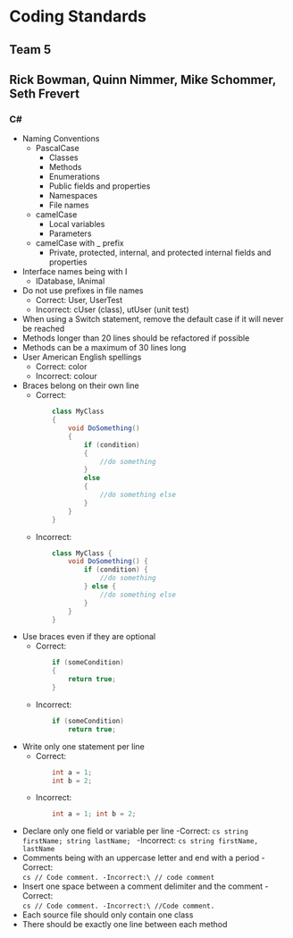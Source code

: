 # Coding Standards
## Team 5
## Rick Bowman, Quinn Nimmer, Mike Schommer, Seth Frevert

### **C#**
- Naming Conventions
    - PascalCase
        - Classes
        - Methods
        - Enumerations
        - Public fields and properties
        - Namespaces
        - File names
    - camelCase
        - Local variables
        - Parameters
    - camelCase with _ prefix
        - Private, protected, internal, and protected internal fields and properties
- Interface names being with I
    - IDatabase, IAnimal
- Do not use prefixes in file names
    - Correct: User, UserTest
    - Incorrect: cUser (class), utUser (unit test)
- When using a Switch statement, remove the default case if it will never be reached
- Methods longer than 20 lines should be refactored if possible
- Methods can be a maximum of 30 lines long
- User American English spellings
    - Correct: color
    - Incorrect: colour
- Braces belong on their own line
    - Correct:
        ```cs
            class MyClass
            {
                void DoSomething()
                {
                    if (condition)
                    {
                        //do something
                    }
                    else
                    {
                        //do something else
                    }
                }
            }
        ```
    - Incorrect:
        ```cs
            class MyClass {
                void DoSomething() {
                    if (condition) {
                        //do something
                    } else {
                        //do something else
                    }
                }
            }
        ```
- Use braces even if they are optional
    - Correct:
        ```cs
            if (someCondition)
            {
                return true;
            }
        ```
    - Incorrect:
        ```cs
            if (someCondition)
                return true;
        ```
- Write only one statement per line
    - Correct:
        ```cs
            int a = 1;
            int b = 2;
        ```
    - Incorrect:
        ```cs
            int a = 1; int b = 2;
        ```
 - Declare only one field or variable per line
    -Correct:
        ```cs
            string firstName;
            string lastName;
         ```
    -Incorrect:
        ```cs
            string firstName, lastName
        ```
- Comments being with an uppercase letter and end with a period
    -Correct:\
        ```cs
            // Code comment.
    -Incorrect:\
            // code comment
         ```
- Insert one space between a comment delimiter and the comment
    -Correct:\
        ```cs
            // Code comment.
    -Incorrect:\
            //Code comment.
         ```
- Each source file should only contain one class
- There should be exactly one line between each method
         
    
